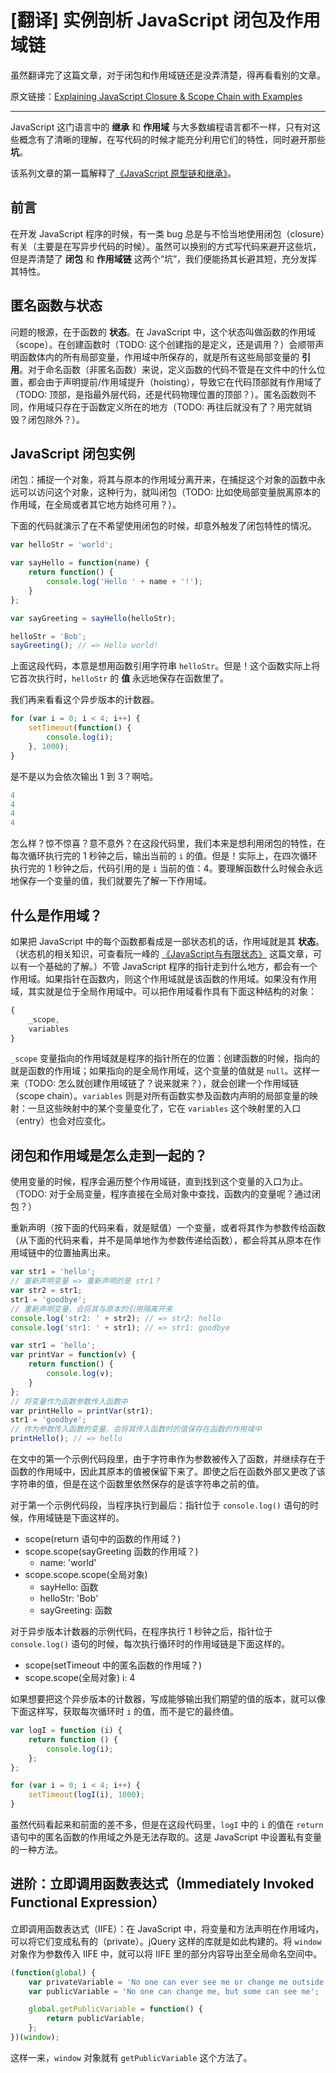 # [翻译] 实例剖析 JavaScript 闭包及作用域链

虽然翻译完了这篇文章，对于闭包和作用域链还是没弄清楚，得再看看别的文章。

原文链接：[Explaining JavaScript Closure & Scope Chain with Examples](https://community.risingstack.com/explaining-javascript-closure-scope-chain-examples/)

---

JavaScript 这门语言中的 **继承** 和 **作用域** 与大多数编程语言都不一样，只有对这些概念有了清晰的理解，在写代码的时候才能充分利用它们的特性，同时避开那些 **坑**。

该系列文章的第一篇解释了[《JavaScript 原型链和继承》](https://community.risingstack.com/javascript-prototype-chain-inheritance/)。

## 前言

在开发 JavaScript 程序的时候，有一类 bug 总是与不恰当地使用闭包（closure）有关（主要是在写异步代码的时候）。虽然可以换别的方式写代码来避开这些坑，但是弄清楚了 **闭包** 和 **作用域链** 这两个“坑”，我们便能扬其长避其短，充分发挥其特性。

## 匿名函数与状态

问题的根源，在于函数的 **状态**。在 JavaScript 中，这个状态叫做函数的作用域（scope）。在创建函数时（TODO: 这个创建指的是定义，还是调用？）会顺带声明函数体内的所有局部变量，作用域中所保存的，就是所有这些局部变量的 **引用**。对于命名函数（非匿名函数）来说，定义函数的代码不管是在文件中的什么位置，都会由于声明提前/作用域提升（hoisting），导致它在代码顶部就有作用域了（TODO: 顶部，是指最外层代码，还是代码物理位置的顶部？）。匿名函数则不同，作用域只存在于函数定义所在的地方（TODO: 再往后就没有了？用完就销毁？闭包除外？）。

## JavaScript 闭包实例

闭包：捕捉一个对象，将其与原本的作用域分离开来，在捕捉这个对象的函数中永远可以访问这个对象，这种行为，就叫闭包（TODO: 比如使局部变量脱离原本的作用域，在全局或者其它地方始终可用？）。

下面的代码就演示了在不希望使用闭包的时候，却意外触发了闭包特性的情况。

```js
var helloStr = 'world';

var sayHello = function(name) {
    return function() {
        console.log('Hello ' + name + '!');
    }
};

var sayGreeting = sayHello(helloStr);

helloStr = 'Bob';
sayGreeting(); // => Hello world!
```

上面这段代码，本意是想用函数引用字符串 `helloStr`。但是！这个函数实际上将它首次执行时，`helloStr` 的 **值** 永远地保存在函数里了。

我们再来看看这个异步版本的计数器。

```js
for (var i = 0; i < 4; i++) {
    setTimeout(function() {
        console.log(i);
    }, 1000);
}
```

是不是以为会依次输出 1 到 3？啊哈。

```js
4
4
4
4
```

怎么样？惊不惊喜？意不意外？在这段代码里，我们本来是想利用闭包的特性，在每次循环执行完的 1 秒钟之后，输出当前的 `i` 的值。但是！实际上，在四次循环执行完的 1 秒钟之后，代码引用的是 `i` 当前的值：4。要理解函数什么时候会永远地保存一个变量的值，我们就要先了解一下作用域。

## 什么是作用域？

如果把 JavaScript 中的每个函数都看成是一部状态机的话，作用域就是其 **状态**。（状态机的相关知识，可查看阮一峰的 [《JavaScript与有限状态》](http://www.ruanyifeng.com/blog/2013/09/finite-state_machine_for_javascript.html) 这篇文章，可以有一个基础的了解。）不管 JavaScript 程序的指针走到什么地方，都会有一个作用域。如果指针在函数内，则这个作用域就是该函数的作用域。如果没有作用域，其实就是位于全局作用域中。可以把作用域看作具有下面这种结构的对象：

```js
{
    _scope,
    variables
}
```

`_scope` 变量指向的作用域就是程序的指针所在的位置：创建函数的时候，指向的就是函数的作用域；如果指向的是全局作用域，这个变量的值就是 `null`。这样一来（TODO: 怎么就创建作用域链了？说来就来？），就会创建一个作用域链（scope chain）。`variables` 则是对所有函数实参及函数内声明的局部变量的映射：一旦这些映射中的某个变量变化了，它在 `variables` 这个映射里的入口（entry）也会对应变化。

## 闭包和作用域是怎么走到一起的？

使用变量的时候，程序会遍历整个作用域链，直到找到这个变量的入口为止。（TODO: 对于全局变量，程序直接在全局对象中查找，函数内的变量呢？通过闭包？）

重新声明（按下面的代码来看，就是赋值）一个变量，或者将其作为参数传给函数（从下面的代码来看，并不是简单地作为参数传递给函数），都会将其从原本在作用域链中的位置抽离出来。

```js
var str1 = 'hello';
// 重新声明变量 => 重新声明的是 str1？
var str2 = str1;
str1 = 'goodbye';
// 重新声明变量，会将其与原本的引用隔离开来
console.log('str2: ' + str2); // => str2: hello
console.log('str1: ' + str1); // => str1: goodbye
```

```js
var str1 = 'hello';
var printVar = function(v) {
    return function() {
        console.log(v);
    }
};
// 将变量作为函数参数传入函数中
var printHello = printVar(str1);
str1 = 'goodbye';
// 作为参数传入函数的变量，会将其传入函数时的值保存在函数的作用域中
printHello(); // => hello
```

在文中的第一个示例代码段里，由于字符串作为参数被传入了函数，并继续存在于函数的作用域中，因此其原本的值被保留下来了。即使之后在函数外部又更改了该字符串的值，但是在这个函数里依然保存的是该字符串之前的值。

对于第一个示例代码段，当程序执行到最后：指针位于 `console.log()` 语句的时候，作用域链是下面这样的。

- scope(return 语句中的函数的作用域？)
- scope.scope(sayGreeting 函数的作用域？)
    - name: 'world'
- scope.scope.scope(全局对象)
    - sayHello: 函数
    - helloStr: 'Bob'
    - sayGreeting: 函数

对于异步版本计数器的示例代码，在程序执行 1 秒钟之后，指针位于 `console.log()` 语句的时候，每次执行循环时的作用域链是下面这样的。

- scope(setTimeout 中的匿名函数的作用域？)
- scope.scope(全局对象)
    i: 4

如果想要把这个异步版本的计数器，写成能够输出我们期望的值的版本，就可以像下面这样写，获取每次循环时 `i` 的值，而不是它的最终值。

```js
var logI = function (i) {
    return function () {
        console.log(i);
    };
};

for (var i = 0; i < 4; i++) {
    setTimeout(logI(i), 1000);
}
```

虽然代码看起来和前面的差不多，但是在这段代码里，`logI` 中的 `i` 的值在 `return` 语句中的匿名函数的作用域之外是无法存取的。这是 JavaScript 中设置私有变量的一种方法。

## 进阶：立即调用函数表达式（Immediately Invoked Functional Expression）

立即调用函数表达式（IIFE）：在 JavaScript 中，将变量和方法声明在作用域内，可以将它们变成私有的（private）。jQuery 这样的库就是如此构建的。将 `window` 对象作为参数传入 IIFE 中，就可以将 IIFE 里的部分内容导出至全局命名空间中。

```js
(function(global) {
    var privateVariable = 'No one can ever see me or change me outside of this scope';
    var publicVariable = 'No one can change me, but some can see me';

    global.getPublicVariable = function() {
        return publicVariable;
    };
})(window);
```

这样一来，`window` 对象就有 `getPublicVariable` 这个方法了。

